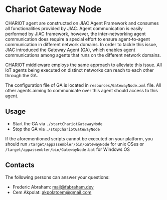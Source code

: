 # Chariot Gateway Node

CHARIOT agent are constructed on JIAC Agent Framework and consumes all functionalities provided by JIAC.
Agent communication is easily performed by JIAC framework, however, the inter-networking agent communication
does require a special effort to ensure agent-to-agent communication in different network domains.
In order to tackle this issue, JIAC  introduced the Gateway Agent (GA), which enables agent communications among
agents that runs on the different network domains.

CHARIOT middleware employs the same approach to alleviate this issue. All IoT agents being executed on distinct networks
can reach to each other through the GA.

The configuration file of GA is located in `resources/GatewayNode.xml` file. All other agents aiming to communicate over this agent
should access to this agent.

## Usage

- Start the GA via `./startChariotGatewayNode`
- Stop the GA via `./stopChariotGatewayNode`

If the aforementioned scripts cannot be executed on your platform, you should run
`/target/appassembler/bin/GatewayNode` for unix OSes or `/target/appassembler/bin/GatewayNode.bat` for Windows OS

## Contacts

The following persons can answer your questions: 

- Frederic Abraham: [mail@fabraham.dev](mailto://mail@fabraham.dev)
- Cem Akpolat: [akpolatcem@gmail.com](mailto://akpolatcem@gmail.com)

 
